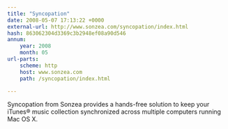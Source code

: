 ```yaml
---
title: "Syncopation"
date: 2008-05-07 17:13:22 +0000
external-url: http://www.sonzea.com/syncopation/index.html
hash: 863062304d3369c3b2948ef08a90d546
annum:
    year: 2008
    month: 05
url-parts:
    scheme: http
    host: www.sonzea.com
    path: /syncopation/index.html

---
```


Syncopation from Sonzea provides a hands-free solution to keep your iTunes® music collection synchronized across multiple computers running Mac OS X.
